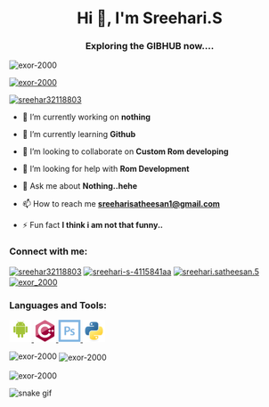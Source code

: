 <h1 align="center">Hi 👋, I'm Sreehari.S</h1>
<h3 align="center">Exploring the GIBHUB now....</h3>

<p align="left"> <img src="https://komarev.com/ghpvc/?username=exor-2000&label=Profile%20views&color=0e75b6&style=flat" alt="exor-2000" /> </p>

<p align="left"> <a href="https://github.com/ryo-ma/github-profile-trophy"><img src="https://github-profile-trophy.vercel.app/?username=exor-2000" alt="exor-2000" /></a> </p>

<p align="left"> <a href="https://twitter.com/sreehar32118803" target="blank"><img src="https://img.shields.io/twitter/follow/sreehar32118803?logo=twitter&style=for-the-badge" alt="sreehar32118803" /></a> </p>

- 🔭 I’m currently working on **nothing**

- 🌱 I’m currently learning **Github**

- 👯 I’m looking to collaborate on **Custom Rom developing**

- 🤝 I’m looking for help with **Rom Development**

- 💬 Ask me about **Nothing..hehe**

- 📫 How to reach me **sreeharisatheesan1@gmail.com**

- ⚡ Fun fact **I think i am not that funny..**

<h3 align="left">Connect with me:</h3>
<p align="left">
<a href="https://twitter.com/sreehar32118803" target="blank"><img align="center" src="https://raw.githubusercontent.com/rahuldkjain/github-profile-readme-generator/master/src/images/icons/Social/twitter.svg" alt="sreehar32118803" height="30" width="40" /></a>
<a href="https://linkedin.com/in/sreehari-s-4115841aa" target="blank"><img align="center" src="https://raw.githubusercontent.com/rahuldkjain/github-profile-readme-generator/master/src/images/icons/Social/linked-in-alt.svg" alt="sreehari-s-4115841aa" height="30" width="40" /></a>
<a href="https://fb.com/sreehari.satheesan.5" target="blank"><img align="center" src="https://raw.githubusercontent.com/rahuldkjain/github-profile-readme-generator/master/src/images/icons/Social/facebook.svg" alt="sreehari.satheesan.5" height="30" width="40" /></a>
<a href="https://instagram.com/exor_2000" target="blank"><img align="center" src="https://raw.githubusercontent.com/rahuldkjain/github-profile-readme-generator/master/src/images/icons/Social/instagram.svg" alt="exor_2000" height="30" width="40" /></a>
</p>

<h3 align="left">Languages and Tools:</h3>
<p align="left"> <a href="https://developer.android.com" target="_blank" rel="noreferrer"> <img src="https://raw.githubusercontent.com/devicons/devicon/master/icons/android/android-original-wordmark.svg" alt="android" width="40" height="40"/> </a> <a href="https://www.w3schools.com/cpp/" target="_blank" rel="noreferrer"> <img src="https://raw.githubusercontent.com/devicons/devicon/master/icons/cplusplus/cplusplus-original.svg" alt="cplusplus" width="40" height="40"/> </a> <a href="https://www.photoshop.com/en" target="_blank" rel="noreferrer"> <img src="https://raw.githubusercontent.com/devicons/devicon/master/icons/photoshop/photoshop-line.svg" alt="photoshop" width="40" height="40"/> </a> <a href="https://www.python.org" target="_blank" rel="noreferrer"> <img src="https://raw.githubusercontent.com/devicons/devicon/master/icons/python/python-original.svg" alt="python" width="40" height="40"/> </a> </p>

<p><img align="left" src="https://github-readme-stats.vercel.app/api/top-langs?username=exor-2000&show_icons=true&locale=en&layout=compact" alt="exor-2000" /></p>

<p>&nbsp;<img align="center" src="https://github-readme-stats.vercel.app/api?username=exor-2000&show_icons=true&locale=en" alt="exor-2000" /></p>

<p><img align="center" src="https://github-readme-streak-stats.herokuapp.com/?user=exor-2000&" alt="exor-2000" /></p>

![snake gif](https://github.com/exor-2000/exor-2000/blob/output/github-contribution-grid-snake.gif)
